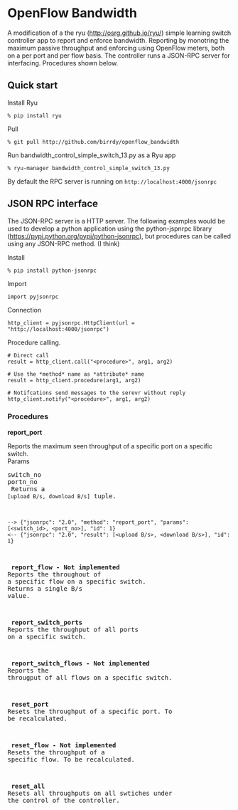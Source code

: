 OpenFlow Bandwidth
==================
A modification of a the ryu (http://osrg.github.io/ryu/) simple learning switch controller app to report and enforce bandwidth.
Reporting by monotring the maximum passive throughput and enforcing using OpenFlow meters, both on a per port and per flow basis.
The controller runs a JSON-RPC server for interfacing. Procedures shown below. 

## Quick start
Install Ryu

`% pip install ryu`

Pull

`% git pull http://github.com/birrdy/openflow_bandwidth`

Run bandwidth_control_simple_switch_13.py as a Ryu app

`% ryu-manager bandwidth_control_simple_switch_13.py`

By default the RPC server is running on `http://localhost:4000/jsonrpc`

## JSON RPC interface
The JSON-RPC server is a HTTP server.
The following examples would be used to develop a python application using the python-jspnrpc library (https://pypi.python.org/pypi/python-jsonrpc), but procedures can be called using any JSON-RPC method. (I think)

Install 

`% pip install python-jsonrpc`

Import

`import pyjsonrpc`

Connection

`http_client = pyjsonrpc.HttpClient(url = "http://localhost:4000/jsonrpc")`

Procedure calling. 

```
# Direct call
result = http_client.call("<procedure>", arg1, arg2)

# Use the *method* name as *attribute* name
result = http_client.procedure(arg1, arg2)

# Notifcations send messages to the serevr without reply
http_client.notify("<procedure>", arg1, arg2)
```

<h3> Procedures </h3>

<b> report_port </b>

Reports the maximum seen throughput of a specific port on a specific switch.
<br>Params<br><pre>switch_no<br>portn_no
<br> Returns a `[upload B/s, download B/s]` tuple.

```
--> {"jsonrpc": "2.0", "method": "report_port", "params": [<switch_id>, <port_no>], "id": 1}
<-- {"jsonrpc": "2.0", "result": [<upload B/s>, <download B/s>], "id": 1}
```

<b> report_flow -  Not implemented </b>
<br>Reports the throughout of a specific flow on a specific switch.
<br>Returns a single B/s value.

<b> report_switch_ports </b>
<br>Reports the throughput of all ports on a specific switch.

<b> report_switch_flows - Not implemented </b>
<br>Reports the througput of all flows on a specific switch.

<b> reset_port </b>
<br>Resets the throughput of a specific port. To be recalculated.

<b> reset_flow - Not implemented </b>
<br>Resets the throughput of a specific flow. To be recalculated.

<b> reset_all </b>
<br>Resets all throughputs on all swtiches under the control of the controller.



